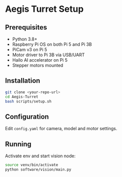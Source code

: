 # Aegis Turret Setup

## Prerequisites
- Python 3.8+  
- Raspberry Pi OS on both Pi 5 and Pi 3B  
- PiCam v3 on Pi 5  
- Motor driver to Pi 3B via USB/UART  
- Hailo AI accelerator on Pi 5  
- Stepper motors mounted  

## Installation
```bash
git clone <your‑repo‑url>
cd Aegis-Turret
bash scripts/setup.sh
```

## Configuration
Edit `config.yaml` for camera, model and motor settings.

## Running
Activate env and start vision node:
```bash
source venv/bin/activate
python software/vision/main.py
```
